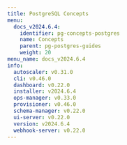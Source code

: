 ```yaml
---
title: PostgreSQL Concepts
menu:
  docs_v2024.6.4:
    identifier: pg-concepts-postgres
    name: Concepts
    parent: pg-postgres-guides
    weight: 20
menu_name: docs_v2024.6.4
info:
  autoscaler: v0.31.0
  cli: v0.46.0
  dashboard: v0.22.0
  installer: v2024.6.4
  ops-manager: v0.33.0
  provisioner: v0.46.0
  schema-manager: v0.22.0
  ui-server: v0.22.0
  version: v2024.6.4
  webhook-server: v0.22.0
---
```



